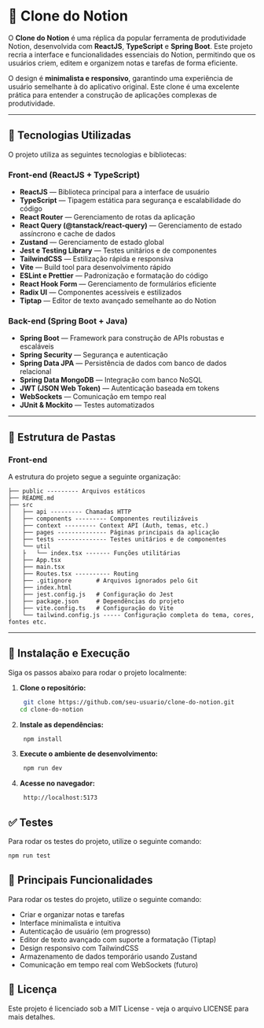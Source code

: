 # 📝 Clone do Notion

O **Clone do Notion** é uma réplica da popular ferramenta de produtividade Notion, desenvolvida com **ReactJS**, **TypeScript** e **Spring Boot**. Este projeto recria a interface e funcionalidades essenciais do Notion, permitindo que os usuários criem, editem e organizem notas e tarefas de forma eficiente.

O design é **minimalista e responsivo**, garantindo uma experiência de usuário semelhante à do aplicativo original. Este clone é uma excelente prática para entender a construção de aplicações complexas de produtividade.

---

## 🚀 Tecnologias Utilizadas

O projeto utiliza as seguintes tecnologias e bibliotecas:

### **Front-end (ReactJS + TypeScript)**

- **ReactJS** — Biblioteca principal para a interface de usuário
- **TypeScript** — Tipagem estática para segurança e escalabilidade do código
- **React Router** — Gerenciamento de rotas da aplicação
- **React Query (@tanstack/react-query)** — Gerenciamento de estado assíncrono e cache de dados
- **Zustand** — Gerenciamento de estado global
- **Jest e Testing Library** — Testes unitários e de componentes
- **TailwindCSS** — Estilização rápida e responsiva
- **Vite** — Build tool para desenvolvimento rápido
- **ESLint e Prettier** — Padronização e formatação do código
- **React Hook Form** — Gerenciamento de formulários eficiente
- **Radix UI** — Componentes acessíveis e estilizados
- **Tiptap** — Editor de texto avançado semelhante ao do Notion

### **Back-end (Spring Boot + Java)**

- **Spring Boot** — Framework para construção de APIs robustas e escaláveis
- **Spring Security** — Segurança e autenticação
- **Spring Data JPA** — Persistência de dados com banco de dados relacional
- **Spring Data MongoDB** — Integração com banco NoSQL
- **JWT (JSON Web Token)** — Autenticação baseada em tokens
- **WebSockets** — Comunicação em tempo real
- **JUnit & Mockito** — Testes automatizados

---

## 📂 Estrutura de Pastas

### **Front-end**
A estrutura do projeto segue a seguinte organização:

```
├── public --------- Arquivos estáticos
├── README.md
├── src
│   ├── api --------- Chamadas HTTP
│   ├── components --------- Componentes reutilizáveis
│   ├── context --------- Context API (Auth, temas, etc.)
│   ├── pages -------------- Páginas principais da aplicação
│   ├── tests -------------- Testes unitários e de componentes
│   └── util
│   ├   └── index.tsx ------- Funções utilitárias
│   ├── App.tsx
│   ├── main.tsx
│   ├── Routes.tsx ---------- Routing
│   ├── .gitignore       # Arquivos ignorados pelo Git
│   ├── index.html
│   ├── jest.config.js   # Configuração do Jest
│   ├── package.json     # Dependências do projeto
│   ├── vite.config.ts   # Configuração do Vite
│   └── tailwind.config.js ----- Configuração completa do tema, cores, fontes etc.
```


---

## 🔧 Instalação e Execução

Siga os passos abaixo para rodar o projeto localmente:

1. **Clone o repositório:**
    ```bash
     git clone https://github.com/seu-usuario/clone-do-notion.git
    cd clone-do-notion
    ```

2. **Instale as dependências:**
   ```bash
    npm install
   ```

3. **Execute o ambiente de desenvolvimento:**
   ```bash
    npm run dev
   ```

4. **Acesse no navegador:**
   ```bash
    http://localhost:5173
   ```

## ✅ Testes

Para rodar os testes do projeto, utilize o seguinte comando:
```bash
npm run test
```

## 📜 Principais Funcionalidades

Para rodar os testes do projeto, utilize o seguinte comando:
<ul>
<li>Criar e organizar notas e tarefas</li>
<li>Interface minimalista e intuitiva</li>
<li>Autenticação de usuário (em progresso)</li>
<li>Editor de texto avançado com suporte a formatação (Tiptap)</li>
<li>Design responsivo com TailwindCSS</li>
<li>Armazenamento de dados temporário usando Zustand</li>
<li>Comunicação em tempo real com WebSockets (futuro)</li>
</ul>

## 📄 Licença

Este projeto é licenciado sob a MIT License - veja o arquivo LICENSE para mais detalhes.